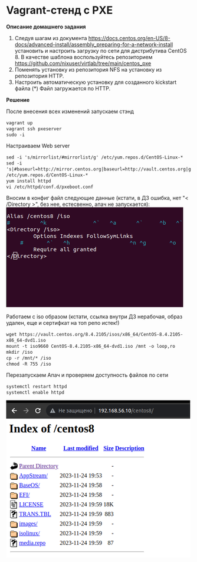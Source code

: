 # Vagrant-стенд c PXE

**Описание домашнего задания**
1. Следуя шагам из документа https://docs.centos.org/en-US/8-docs/advanced-install/assembly_preparing-for-a-network-install  установить и настроить загрузку по сети для дистрибутива CentOS 8.
В качестве шаблона воспользуйтесь репозиторием https://github.com/nixuser/virtlab/tree/main/centos_pxe 
2. Поменять установку из репозитория NFS на установку из репозитория HTTP.
3. Настроить автоматическую установку для созданного kickstart файла (*) Файл загружается по HTTP.

**Решение**

После внесения всех изменений запускаем стэнд
```
vagrant up
vagrant ssh pxeserver
sudo -i
```
Настраиваем Web server
```
sed -i 's/mirrorlist/#mirrorlist/g' /etc/yum.repos.d/CentOS-Linux-*
sed -i 's|#baseurl=http://mirror.centos.org|baseurl=http://vault.centos.org|g' /etc/yum.repos.d/CentOS-Linux-*
yum install httpd
vi /etc/httpd/conf.d/pxeboot.conf
```
Вносим в конфиг файл следующие данные (кстати, в ДЗ ошибка, нет "< /Directory >", без нее, естесвенно, апач не запускается):
![Alt text](1.png)

Работаем с iso образом (кстати, ссылка внутри ДЗ нерабочая, образ удален, еще и сертифкат на топ репо истек!)
```
wget https://vault.centos.org/8.4.2105/isos/x86_64/CentOS-8.4.2105-x86_64-dvd1.iso
mount -t iso9660 CentOS-8.4.2105-x86_64-dvd1.iso /mnt -o loop,ro
mkdir /iso
cp -r /mnt/* /iso
chmod -R 755 /iso
```
Перезапускаем Апач и проверяем доступность файлов по сети
```
systemctl restart httpd
systemctl enable httpd
```
![Alt text](2.png)



